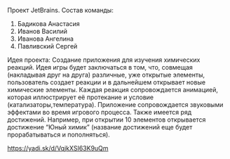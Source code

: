 Проект JetBrains. 
Состав команды:
1. Бадикова Анастасия 
2. Иванов Василий
3. Иванова Ангелина 
4. Павливский Сергей


Идея проекта:
Создание приложения для изучения химических реакций. Идея игры будет заключаться в том,
что, совмещая (накладывая друг на друга) различные, уже открытые элементы, пользователь создает 
реакции и в дальнейшем открывает новые химические элементы. Каждая реакция сопровождается анимацией,
которая иллюстрирует её протекание и условие (катализаторы,температура). 
Приложение сопровождается звуковыми эффектами во время игрового процесса. Также имеется ряд достижений. 
Например, при открытии 10 элементов открывается достижение “Юный химик”
(название достижений еще будет прорабатываться и пополняться).


https://yadi.sk/d/VqjkXSI63K9uQm





